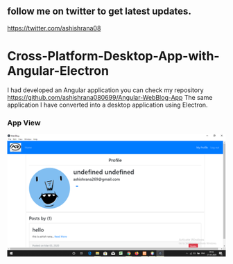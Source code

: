 ## follow me on twitter to get latest updates.
https://twitter.com/ashishrana08

# Cross-Platform-Desktop-App-with-Angular-Electron
I had developed an Angular application you can check my repository https://github.com/ashishrana080699/Angular-WebBlog-App 
The same application I have converted into a desktop application using Electron.

### App View
![](https://github.com/ashishrana080699/Cross-Platform-Desktop-App-with-Angular-Electron/blob/master/Screenshot.png)
